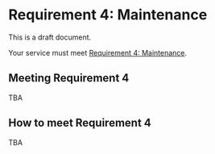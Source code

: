 # Requirement 4: Maintenance

This is a draft document.

Your service must meet [Requirement 4: Maintenance](requirements.md).

## Meeting Requirement 4

TBA

## How to meet Requirement 4

TBA
